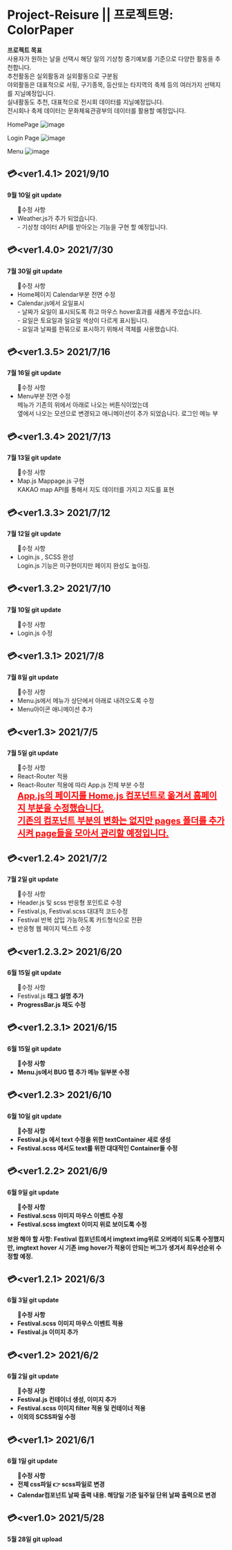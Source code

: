 # Project-Reisure || 프로젝트명: ColorPaper <br>
**프로젝트 목표** <br>
사용자가 원하는 날을 선택시 해당 일의 기상청 중기예보를 기준으로 다양한 활동을 추천합니다. <br>
추천활동은 실외활동과 실외활동으로 구분됨<br>
야외활동은 대표적으로 서핑, 구기종목, 등산또는 타지역의 축제 등의 여러가지 선택지를 지닐예정입니다.<br>
실내활동도 추천, 대표적으로 전시회 데이터를 지닐예정입니다.<br>
전시회나 축제 데이터는 문화체육관광부의 데이터를 활용할 예정입니다.


HomePage 
![image](https://user-images.githubusercontent.com/74912130/127628837-78e006e2-9163-4508-8b40-652bac51012b.png)

Login Page
![image](https://user-images.githubusercontent.com/74912130/127628878-44959fb7-bc51-47cf-be51-ab9c568fe892.png)

Menu
![image](https://user-images.githubusercontent.com/74912130/127628926-59cc1307-1481-418e-b3ce-f2aaceb4e5a2.png)

## 💳<ver1.4.1> 2021/9/10
<b> 9월 10일 git update</b>
<ul>🔧수정 사항 
  <li>Weather.js가 추가 되었습니다.</li>
    - 기상청 데이터 API를 받아오는 기능을 구현 할 예정입니다.
</ul>

## 💳<ver1.4.0> 2021/7/30
<b> 7월 30일 git update</b>
<ul>🔧수정 사항 
  <li>Home페이지 Calendar부분 전면 수정</li>
  <li>Calendar.js에서 요일표시</li>
    - 날짜가 요일이 표시되도록 하고 마우스 hover효과를 새롭게 주었습니다.<br/>
    - 요일은 토요일과 일요일 색상이 다르게 표시됩니다.<br/>
    - 요일과 날짜를 한묶으로 표시하기 위해서 객체를 사용했습니다.<br/>
</ul>

## 💳<ver1.3.5> 2021/7/16
<b> 7월 16일 git update</b>
<ul>🔧수정 사항 
  <li>Menu부분 전면 수정</li>
     메뉴가 기존의 위에서 아래로 나오는 버튼식이었는데  <br />
  옆에서 나오는 모션으로 변경되고 애니메이션이 추가 되었습니다.
  로그인 메뉴 부
</ul>

## 💳<ver1.3.4> 2021/7/13
<b> 7월 13일 git update</b>
<ul>🔧수정 사항 
  <li>Map.js Mappage.js 구현</li>
    KAKAO map API를 통해서 지도 데이터를 가지고 지도를 표현
</ul>

## 💳<ver1.3.3> 2021/7/12
<b> 7월 12일 git update</b>
<ul>🔧수정 사항 
  <li>Login.js , SCSS 완성</li>
  Login.js 기능은 미구현이지만 페이지 완성도 높아짐.
</ul>

## 💳<ver1.3.2> 2021/7/10
<b> 7월 10일 git update</b>
<ul>🔧수정 사항 
  <li>Login.js 수정</li>
</ul>

## 💳<ver1.3.1> 2021/7/8
<b> 7월 8일 git update</b>
<ul>🔧수정 사항 
  <li>Menu.js에서 메뉴가 상단에서 아래로 내려오도록 수정</li>
<li>Menu아이콘 애니메이션 추가</li>
</ul>

## 💳<ver1.3> 2021/7/5
<b> 7월 5일 git update</b>
<ul>🔧수정 사항 
  <li>React-Router 적용</li>
  <li>React-Router 적용에 따라 App.js 전체 부분 수정</li>
<span style="color:red; text-decoration:underline; font-weight: 700; font-size: 20px;">
  App.js의 페이지를 Home.js 컴포넌트로 옮겨서 홈페이지 부분을 수정했습니다. <br />
  기존의 컴포넌트 부분의 변화는 없지만 pages 폴더를 추가시켜 page들을 모아서 관리할 예정입니다.<span>
</ul>

## 💳<ver1.2.4> 2021/7/2
<b> 7월 2일 git update</b>
<ul>🔧수정 사항 
  <li>Header.js 및 scss 반응형 포인트로 수정</li>
  <li>Festival.js, Festival.scss 대대적 코드수정</li> 
  <li>Festival 반복 삽입 가능하도록 카드형식으로 전환</li> 
  <li>반응형 웹 페이지 텍스트 수정</li>
</ul>

## 💳<ver1.2.3.2> 2021/6/20
<b> 6월 15일 git update</b>
<ul>🔧수정 사항 
  <li>Festival.js <b>태그 설명 추가</li> 
  <li>ProgressBar.js 채도 수정</li> 
</ul>

## 💳<ver1.2.3.1> 2021/6/15
<b> 6월 15일 git update</b>
<ul>🔧수정 사항 
  <li>Menu.js에서 BUG 탭 추가 메뉴 일부분 수정</li> 
</ul>

## 💳<ver1.2.3> 2021/6/10
<b> 6월 10일 git update</b>
<ul>🔧수정 사항 
  <li>Festival.js 에서 text 수정을 위한 textContainer 새로 생성</li> 
  <li>Festival.scss 에서도 text를 위한 대대적인 Container들 수정</li> 
</ul>

## 💳<ver1.2.2> 2021/6/9
<b> 6월 9일 git update</b>
<ul>🔧수정 사항 <li>Festival.scss 이미지 마우스 이벤트 수정</li> 
  <li>Festival.scss imgtext 이미지 위로 보이도록 수정</li> 
</ul>
보완 해야 할 사항: Festival 컴포넌트에서 imgtext img위로 오버레이 되도록 수정했지만,
imgtext hover 시 기존 img hover가 적용이 안되는 버그가 생겨서 최우선순위 수정할 예정. 

## 💳<ver1.2.1> 2021/6/3
<b> 6월 3일 git update</b>
<ul>🔧수정 사항 <li>Festival.scss 이미지 마우스 이벤트 적용</li> 
  <li>Festival.js 이미지 추가</li> 
</ul>

## 💳<ver1.2> 2021/6/2
<b> 6월 2일 git update</b>
<ul>🔧수정 사항 <li>Festival.js 컨테이너 생성, 이미지 추가</li> 
  <li> Festival.scss 이미지 filter 적용 및 컨테이너 적용 </li>
  <li> 이외의 SCSS파일 수정 </li>
</ul>

## 💳<ver1.1> 2021/6/1
<b> 6월 1일 git update</b>
<ul>🔧수정 사항 <li>전체 css파일 👉 scss파일로 변경</li> 
  <li> Calendar컴포넌트 날짜 출력 내용. 해당일 기준 일주일 단위 날짜 출력으로 변경 </li>
</ul>

## 💳<ver1.0> 2021/5/28
<b>5월 28일 git upload </b>

